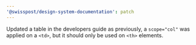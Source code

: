 ```yaml
---
'@swisspost/design-system-documentation': patch
---
```


Updated a table in the developers guide as previously, a `scope="col"` was applied on a `<td>`, but it should only be used on `<th>` elements.

